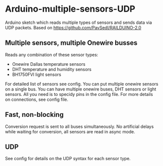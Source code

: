 # Arduino-multiple-sensors-UDP 
Arduino sketch which reads multiple types of sensors and sends data via UDP packets. Based on https://github.com/PavSedl/RAILDUINO-2.0 

## Multiple sensors,  multiple Onewire busses
Reads any combination of these sensor types:
* Onewire Dallas temperature sensors
* DHT temperature and humidity sensors
* BH1750FVI light sensors

For detailed list of sensors see config. You can put multiple onewire sensors on a single bus. You can have multiple onewire buses, DHT sensors or light sensors. All you need is to specidy pins in the config file. For more details on connections, see config file.

## Fast, non-blocking
Conversion request is sent to all buses simultaneously. No artificial delays while waiting for conversion, all sensors are read in async mode. 

## UDP
See config for details on the UDP syntax for each sensor type.
